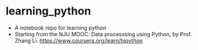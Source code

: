 # learning_python
- A notebook repo for learning python
- Starting from the NJU MOOC: Data processsing using Python, by Prof. Zhang Li. https://www.coursera.org/learn/hipython
